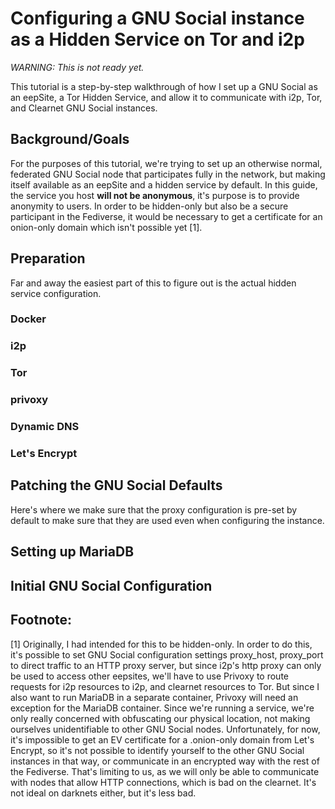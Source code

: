 Configuring a GNU Social instance as a Hidden Service on Tor and i2p
====================================================================

*WARNING: This is not ready yet.*

This tutorial is a step-by-step walkthrough of how I set up a GNU Social
as an eepSite, a Tor Hidden Service, and allow it to communicate with i2p, Tor,
and Clearnet GNU Social instances.

Background/Goals
----------------

For the purposes of this tutorial, we're trying to set up an otherwise normal,
federated GNU Social node that participates fully in the network, but making
itself available as an eepSite and a hidden service by default. In this guide,
the service you host **will not be anonymous**, it's purpose is to provide
anonymity to users. In order to be hidden-only but also be a secure participant
in the Fediverse, it would be necessary to get a certificate for an onion-only
domain which isn't possible yet [1].

Preparation
-----------

Far and away the easiest part of this to figure out is the actual hidden service
configuration.

### Docker

### i2p

### Tor

### privoxy

### Dynamic DNS

### Let's Encrypt

Patching the GNU Social Defaults
--------------------------------

Here's where we make sure that the proxy configuration is pre-set by default to
make sure that they are used even when configuring the instance.


Setting up MariaDB
------------------

Initial GNU Social Configuration
--------------------------------


Footnote:
---------

[1] Originally, I had intended for this to be hidden-only. In order to do this,
it's possible to set GNU Social configuration settings proxy\_host, proxy\_port
to direct traffic to an HTTP proxy server, but since i2p's http proxy can only
be used to access other eepsites, we'll have to use Privoxy to route requests
for i2p resources to i2p, and clearnet resources to Tor. But since I also want
to run MariaDB in a separate container, Privoxy will need an exception for the
MariaDB container. Since we're running a service, we're only really concerned
with obfuscating our physical location, not making ourselves unidentifiable to
other GNU Social nodes. Unfortunately, for now, it's impossible to get an EV
certificate for a .onion-only domain from Let's Encrypt, so it's not possible
to identify yourself to the other GNU Social instances in that way, or
communicate in an encrypted way with the rest of the Fediverse. That's limiting
to us, as we will only be able to communicate with nodes that allow HTTP
connections, which is bad on the clearnet. It's not ideal on darknets either,
but it's less bad.
